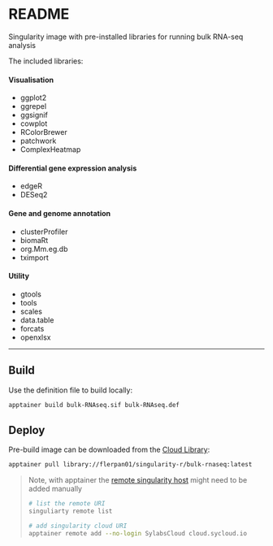 # README

Singularity image with pre-installed libraries for running bulk RNA-seq analysis

The included libraries:

#### Visualisation

+ ggplot2
+ ggrepel
+ ggsignif
+ cowplot
+ RColorBrewer
+ patchwork
+ ComplexHeatmap

#### Differential gene expression analysis

+ edgeR
+ DESeq2

#### Gene and genome annotation

+ clusterProfiler
+ biomaRt
+ org.Mm.eg.db
+ tximport

#### Utility

+ gtools
+ tools
+ scales
+ data.table
+ forcats
+ openxlsx

---

## Build

Use the definition file to build locally:

```sh
apptainer build bulk-RNAseq.sif bulk-RNAseq.def
```

## Deploy

Pre-build image can be downloaded from the [Cloud Library](https://cloud.sylabs.io/library):

```sh
apptainer pull library://flerpan01/singularity-r/bulk-rnaseq:latest
```

>Note, with apptainer the [remote singularity host](https://apptainer.org/docs/user/latest/endpoint.html#restoring-pre-apptainer-library-behavior) might need to be added manually
>
>```sh
># list the remote URI
>singuliarty remote list
>
># add singularity cloud URI
>apptainer remote add --no-login SylabsCloud cloud.sycloud.io
>```